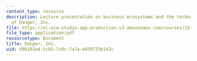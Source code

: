 ```yaml
---
content_type: resource
description: Lecture presentation on business ecosystems and the technology strategy
  of Danger, Inc.
file: https://ol-ocw-studio-app-production.s3.amazonaws.com/courses/15-965-technology-strategy-for-system-design-and-management-spring-2009/d9b103ad5cb57c0c7a7ae839723b142c_MIT15_965S09_Lec11.pdf
file_type: application/pdf
resourcetype: Document
title: Danger, Inc.
uid: d9b103ad-5cb5-7c0c-7a7a-e839723b142c
---
```

